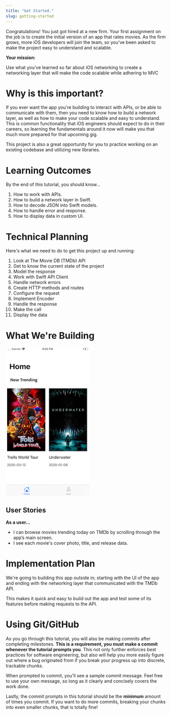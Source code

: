 ```yaml
---
title: "Get Started."
slug: getting-started
---
```


Congratulations! You just got hired at a new firm. Your first assignment on the job is to create the initial version of an app that rates movies. As the firm grows, more iOS developers will join the team, so you've been asked to make the project easy to understand and scalable.

**Your mission:**

Use what you’ve learned so far about iOS networking to create a networking layer that will make the code scalable while adhering to MVC


# Why is this important?

If you ever want the app you're building to interact with APIs, or be able to communicate with them, then you need to know how to build a network layer, as well as how to make your code scalable and easy to understand. This is common functionality that iOS engineers should expect to do in their careers, so learning the fundamentals around it now will make you that much more prepared for that upcoming gig.

This project is also a great opportunity for you to practice working on an existing codebase and utilizing new libraries. 

# Learning Outcomes

By the end of this tutorial, you should know...

1. How to work with APIs.
1. How to build a network layer in Swift.
1. How to decode JSON into Swift models.
1. How to handle error and response.
1. How to display data in custom UI.

# Technical Planning

Here's what we need to do to get this project up and running:

1. Look at The Movie DB (TMDb) API
1. Get to know the current state of the project
1. Model the response
1. Work with Swift API Client
1. Handle network errors 
1. Create HTTP methods and routes
1. Configure the request
1. Implement Encoder 
1. Handle the response
1. Make the call 
1. Display the data 

# What We're Building

![Preview final product](assets/00_final_product.png)

## User Stories

**As a user...**

- I can browse movies trending today on TMDb by scrolling through the app’s main screen.
- I see each movie's cover photo, title, and release data.

# Implementation Plan

We're going to building this app outside in; starting with the UI of the app and ending with the networking layer that communicated with the TMDb API.

This makes it quick and easy to build out the app and test some of its features before making requests to the API.

# Using Git/GitHub

As you go through this tutorial, you will also be making commits after completing milestones. **This is a requirement, you must make a commit whenever the tutorial prompts you**. This not only further enforces best practices for software engineering, but also will help you more easily figure out where a bug originated from if you break your progress up into discrete, trackable chunks.

When prompted to commit, you'll see a sample commit message. Feel free to use your own message, so long as it clearly and concisely covers the work done.

Lastly, the commit prompts in this tutorial should be the **minimum** amount of times you commit. If you want to do more commits, breaking your chunks into even smaller chunks, that is totally fine!
